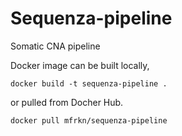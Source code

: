 # Sequenza-pipeline
Somatic CNA pipeline

Docker image can be built locally,
```
docker build -t sequenza-pipeline .
```
or pulled from Docher Hub.
```
docker pull mfrkn/sequenza-pipeline
```
